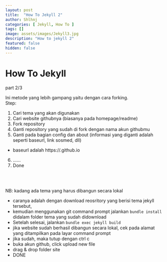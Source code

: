 ```yaml
---
layout: post
title:  "How To Jekyll 2"
author: Shlhnj
categories: [ Jekyll, How To ]
tags: []
image: assets/images/Jekyll3.jpg
description: "How to jekyll 2"
featured: false
hidden: false
---
```


# How To Jekyll <br>
part 2/3

Ini metode yang lebih gampang yaitu dengan cara forking. <br>
Step: <br>
1. Cari tema yang akan digunakan
2. Cari website githubnya (biasanya pada homepage/readme)
3. Fork repository 
4. Ganti repository yang sudah di fork dengan nama akun githubmu
5. Ganti pada bagian config dan about (informasi yang diganti adalah seperti baseurl, link sosmed, dll)
- baseurl adalah https://<namaakungithubmu>.github.io
6. ......
7. Done

<br>
<br>

NB: kadang ada tema yang harus dibangun secara lokal <br>
- caranya adalah dengan download reosritory yang berisi tema jekyll tersebut, 
- kemudian menggunakan git command prompt jalankan  ```bundle install``` didalam folder tema yang sudah didownload
- Setelah selesai, jalankan ```bundle exec jekyll build```
- jika website sudah berhasil dibangun secara lokal, cek pada alamat yang ditampilkan pada layar command prompt
- jika sudah, maka tutup dengan ctrl c
- buka akun github, click upload new file
- drag & drop folder site 
- DONE
